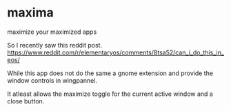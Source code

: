 # maxima
maximize your maximized apps


So I recently saw this reddit post. https://www.reddit.com/r/elementaryos/comments/8tsa52/can_i_do_this_in_eos/

While this app does not do the same a gnome extension and provide the window controls in wingpannel.

It atleast allows the maximize toggle for the current active window and a close button.